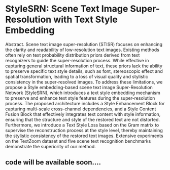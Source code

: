 # StyleSRN: Scene Text Image Super-Resolution with Text Style Embedding
Abstract. Scene text image super-resolution (STISR) focuses on enhancing the clarity and readability of low-resolution text images. Existing methods often rely on text probability distribution priors derived from text recognizers to guide the super-resolution process. While effective in capturing general structural information of text, these priors lack the ability to preserve specific text style details, such as font, stereoscopic effect and spatial transformation, leading to a loss of visual quality and stylistic consistency in the super-resolved images. To address these limitations, we propose a Style embedding-based scene text image Super-Resolution Network (StyleSRN), which introduces a text style embedding mechanism to preserve and enhance text style features during the super-resolution process. The proposed architecture includes a Style Enhancement Block for capturing multi-scale cross-channel dependencies, and a Style Content Fusion Block that effectively integrates text content with style information, ensuring that the structure and style of the restored text are not distorted. Furthermore, we introduce a Text Style Loss based on the Gram matrix to supervise the reconstruction process at the style level, thereby maintaining the stylistic consistency of the restored text images. Extensive experiments on the TextZoom dataset and five scene text recognition benchmarks demonstrate the superiority of our method.

## code will be available soon....
